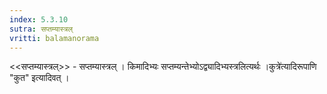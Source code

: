 ```yaml
---
index: 5.3.10
sutra: सप्तम्यास्त्रल्
vritti: balamanorama
---
```


<<सप्तम्यास्त्रल्>> - सप्तम्यास्त्रल् । किमादिभ्यः सप्तम्यन्तेभ्योऽद्व्यादिभ्यस्त्रलित्यर्थः ।कुत्रे॑त्यादिरूपाणि "कुत" इत्यादिवत् । 